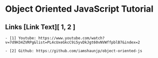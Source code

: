 # Object Oriented JavaScript Tutorial

## Links [Link Text][ 1, 2 ]

    - [1] Youtube: https://www.youtube.com/watch?v=7d9H34ZVRPg&list=PL4cUxeGkcC9i5yvDkJgt60vNVWffpblB7&index=2

    - [2] Github: https://github.com/iamshaunjp/object-oriented-js
